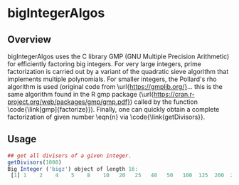 # bigIntegerAlgos

Overview
---------
bigIntegerAlgos uses the C library GMP (GNU Multiple Precision Arithmetic) for efficiently
factoring big integers. For very large integers, prime factorization is carried out by a variant of the quadratic sieve algorithm that implements multiple polynomials. For smaller integers, the Pollard's rho algorithm is used (original code from \url{https://gmplib.org/}... this is the same
algorithm found in the R gmp package (\url{https://cran.r-project.org/web/packages/gmp/gmp.pdf}) called by the function \code{\link[gmp]{factorize}}). Finally, one can quickly obtain a complete factorization of given number \eqn{n} via \code{\link{getDivisors}}.

Usage
-----
``` r
## get all divisors of a given integer.
getDivisors(1000)
Big Integer ('bigz') object of length 16:
 [1] 1    2    4    5    8    10   20   25   40   50   100  125  200  250  500  1000
 
```
